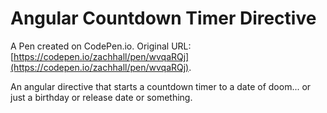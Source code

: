# Angular Countdown Timer Directive

A Pen created on CodePen.io. Original URL: [https://codepen.io/zachhall/pen/wvqaRQj](https://codepen.io/zachhall/pen/wvqaRQj).

An angular directive that starts a countdown timer to a date of doom... or just a birthday or release date or something.
